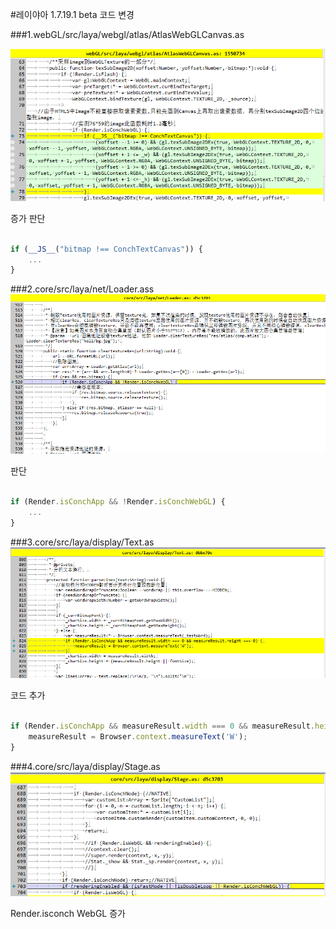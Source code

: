 #레이야아 1.7.19.1 beta 코드 변경

###1.webGL/src/laya/webgl/atlas/AtlasWebGLCanvas.as

![图1](img/m1.png)    

증가 판단

```javascript

if (__JS__("bitmap !== ConchTextCanvas")) {
    ...
}
```

###2.core/src/laya/net/Loader.ass
![图1](img/m2.png)   

판단

```javascript

if (Render.isConchApp && !Render.isConchWebGL) { 
    ...
}
```

###3.core/src/laya/display/Text.as
![图1](img/m3.png)   

코드 추가

```javascript

if (Render.isConchApp && measureResult.width === 0 && measureResult.height === 0) {
	measureResult = Browser.context.measureText('W');
}
```

 

###4.core/src/laya/display/Stage.as
![图1](img/m4.png)   

Render.isconch WebGL 증가

